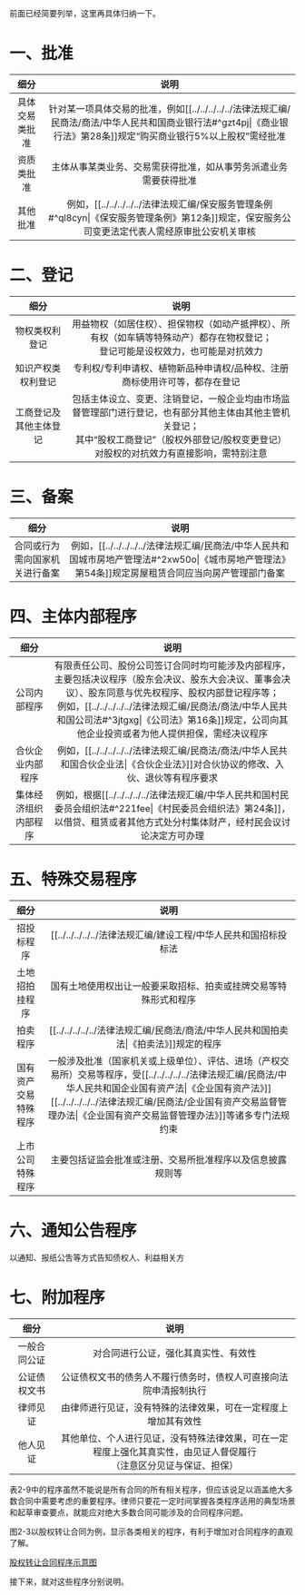 前面已经简要列举，这里再具体归纳一下。
# 一、批准
|细分|说明|
|:---:|:---:|
|具体交易类批准|针对某一项具体交易的批准，例如[[../../../../../法律法规汇编/民商法/商法/中华人民共和国商业银行法#^gzt4pj\|《商业银行法》第28条]]规定“购买商业银行5%以上股权”需经批准|
|资质类批准|主体从事某类业务、交易需获得批准，如从事劳务派遣业务需要获得批准|
|其他批准|例如，[[../../../../../法律法规汇编/保安服务管理条例#^ql8cyn\|《保安服务管理条例》第12条]]规定，保安服务公司变更法定代表人需经原审批公安机关审核|
# 二、登记
|细分|说明|
|:---:|:---:|
|物权类权利登记|用益物权（如居住权）、担保物权（如动产抵押权）、所有权（如车辆等特殊动产）都存在物权登记；<br>登记可能是设权效力，也可能是对抗效力|
|知识产权类权利登记|专利权/专利申请权、植物新品种申请权/品种权、注册商标使用许可等，都存在登记|
|工商登记及其他主体登记|包括主体设立、变更、注销登记，一般企业均由市场监督管理部门进行登记，也有部分其他主体由其他主管机关登记；<br>其中“股权工商登记”（股权外部登记/股权变更登记）对股权的对抗效力有直接影响，需特别注意|
# 三、备案
|细分|说明|
|:---:|:---:|
|合同或行为需向国家机关进行备案|例如，[[../../../../../法律法规汇编/民商法/中华人民共和国城市房地产管理法#^2xw50o\|《城市房地产管理法》第54条]]规定房屋租赁合同应当向房产管理部门备案|
# 四、主体内部程序
|细分|说明|
|:---:|:---:|
|公司内部程序|有限责任公司、股份公司签订合同时均可能涉及内部程序，主要包括决议程序（股东会决议、股东大会决议、董事会决议）、股东同意与优先权程序、股权内部登记程序等；<br>例如，[[../../../../../法律法规汇编/民商法/商法/中华人民共和国公司法#^3jtgxg\|《公司法》第16条]]规定，公司向其他企业投资或者为他人提供担保，需经决议程序|
|合伙企业内部程序|例如，[[../../../../../法律法规汇编/民商法/商法/中华人民共和国合伙企业法\|《合伙企业法》]]对合伙协议的修改、入伙、退伙等有程序要求|
|集体经济组织内部程序|例如，根据[[../../../../../法律法规汇编/中华人民共和国村民委员会组织法#^221fee\|《村民委员会组织法》第24条]]，以借贷、租赁或者其他方式处分村集体财产，经村民会议讨论决定方可办理|
# 五、特殊交易程序
|细分|说明|
|:---:|:---:|
|招投标程序|[[../../../../../法律法规汇编/建设工程/中华人民共和国招标投标法|《招标投标法》]]规定的程序|
|土地招拍挂程序|国有土地使用权出让一般要采取招标、拍卖或挂牌交易等特殊形式和程序|
|拍卖程序|[[../../../../../法律法规汇编/民商法/商法/中华人民共和国拍卖法\|《拍卖法》]]规定的程序|
|国有资产交易特殊程序|一般涉及批准（国家机关或上级单位）、评估、进场（产权交易所）交易等程序，受[[../../../../../法律法规汇编/民商法/中华人民共和国企业国有资产法\|《企业国有资产法》]][[../../../../../法律法规汇编/民商法/企业国有资产交易监督管理办法\|《企业国有资产交易监督管理办法》]]等诸多专门法规约束|
|上市公司特殊程序|主要包括证监会批准或注册、交易所批准程序以及信息披露规则等|
# 六、通知公告程序
以通知、报纸公吿等方式告知债权人、利益相关方
# 七、附加程序
|细分|说明|
|:---:|:---:|
|一般合同公证|对合同进行公证，强化其真实性、有效性|
|公证债权文书|公证债权文书的债务人不履行债务时，债权人可直接向法院申清报制执行|
|律师见证|由律师进行见证，没有特殊的法律效果，可在一定程度上增加其有效性|
|他人见证|其他单位、个人进行见证，没有特殊法律效果，可在一定程度上强化其真实性，由见证人督促履行<br>（注意区分见证与保证、担保）|

表2-9中的程序虽然不能说是所有合同的所有相关程序，但应该说足以涵盖绝大多数合同中需要考虑的重要程序。律师只要花一定时间掌握各类程序适用的典型场景和起草审查要点，就能应对绝大多数合同可能涉及的合同程序问题。

图2-3以股权转让合同为例，显示各类相关的程序，有利于增加对合同程序的直观了解。

[股权转让合同程序示意图](bookxnotepro://opennote/?nb={1a824a0f-19fa-466d-bd9f-4e9e5e67fc7d}&book=d55633da708541ff85a8c8321c21711d&page=120&x=326&y=472&id=10&uuid=97c62225de41f11e44ade2401f33e5d7)

接下来，就对这些程序分别说明。
